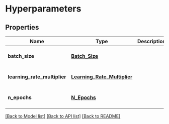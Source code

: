 # Hyperparameters
## Properties

| Name | Type | Description | Notes |
|------------ | ------------- | ------------- | -------------|
| **batch\_size** | [**Batch_Size**](Batch_Size.md) |  | [optional] [default to null] |
| **learning\_rate\_multiplier** | [**Learning_Rate_Multiplier**](Learning_Rate_Multiplier.md) |  | [optional] [default to null] |
| **n\_epochs** | [**N_Epochs**](N_Epochs.md) |  | [optional] [default to null] |

[[Back to Model list]](../README.md#documentation-for-models) [[Back to API list]](../README.md#documentation-for-api-endpoints) [[Back to README]](../README.md)

